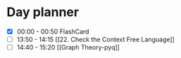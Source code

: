 

# Day planner

- [x] 00:00 - 00:50 FlashCard
- [ ] 13:50 - 14:15 [[22. Check the Context Free Language]]
- [ ] 14:40 - 15:20 [[Graph Theory-pyq]]